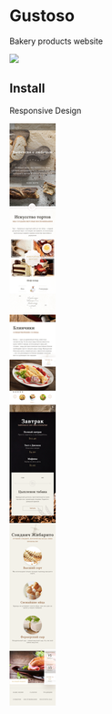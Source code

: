 # Gustoso
Bakery products website

<img src="https://raw.githubusercontent.com/Gamurar/docs/master/gustoso/desktop-page.png"> 

Install
-------
Responsive Design

<img src="https://raw.githubusercontent.com/Gamurar/docs/master/gustoso/pixel2-phone-page.png"> 